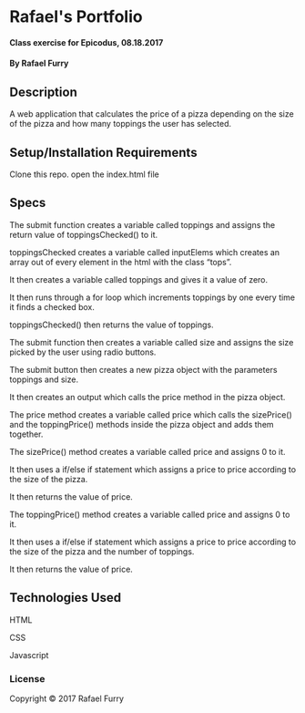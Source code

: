 # Rafael's Portfolio

#### Class exercise for Epicodus, 08.18.2017

#### By Rafael Furry

## Description

A web application that calculates the price of a pizza depending on the size of the pizza and how many toppings the user has selected.

## Setup/Installation Requirements

Clone this repo. open the index.html file

## Specs

The submit function creates a variable called toppings and assigns the return value of toppingsChecked() to it.

toppingsChecked creates a variable called inputElems which creates an array out of every element in the html with the class “tops”.

It then creates a variable called toppings and gives it a value of zero.

It then runs through a for loop which increments toppings by one every time it finds a checked box.

toppingsChecked() then returns the value of toppings.

The submit function then creates a variable called size and assigns the size picked by the user using radio buttons.

The submit button then creates a new pizza object with the parameters toppings and size.

It then creates an output which calls the price method in the pizza object.

The price method creates a variable called price which calls the sizePrice() and the toppingPrice() methods inside the pizza object and adds them together.

The sizePrice() method creates a variable called price and assigns 0 to it.

It then uses a if/else if statement which assigns a price to price according to the size of the pizza.

It then returns the value of price.

The toppingPrice() method creates a variable called price and assigns 0 to it.

It then uses a if/else if statement which assigns a price to price according to the size of the pizza and the number of toppings.

It then returns the value of price.

## Technologies Used
HTML

CSS

Javascript

### License

Copyright © 2017 Rafael Furry

